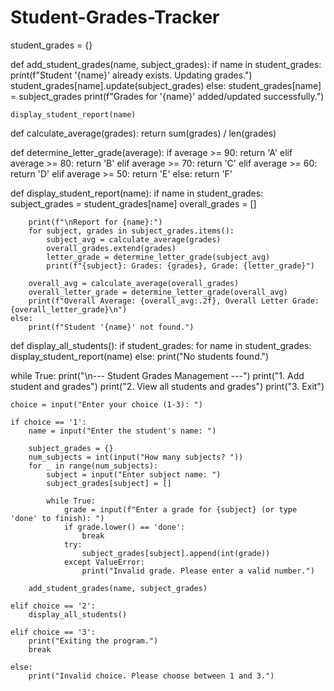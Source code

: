 # Student-Grades-Tracker

student_grades = {}


def add_student_grades(name, subject_grades):
    if name in student_grades:
        print(f"Student '{name}' already exists. Updating grades.")
        student_grades[name].update(subject_grades)
    else:
        student_grades[name] = subject_grades
    print(f"Grades for '{name}' added/updated successfully.")

    display_student_report(name)


def calculate_average(grades):
    return sum(grades) / len(grades)


def determine_letter_grade(average):
    if average >= 90:
        return 'A'
    elif average >= 80:
        return 'B'
    elif average >= 70:
        return 'C'
    elif average >= 60:
        return 'D'
    elif average >= 50:
        return 'E'
    else:
        return 'F'


def display_student_report(name):
    if name in student_grades:
        subject_grades = student_grades[name]
        overall_grades = []

        print(f"\nReport for {name}:")
        for subject, grades in subject_grades.items():
            subject_avg = calculate_average(grades)
            overall_grades.extend(grades)  
            letter_grade = determine_letter_grade(subject_avg)
            print(f"{subject}: Grades: {grades}, Grade: {letter_grade}")

        overall_avg = calculate_average(overall_grades)
        overall_letter_grade = determine_letter_grade(overall_avg)
        print(f"Overall Average: {overall_avg:.2f}, Overall Letter Grade: {overall_letter_grade}\n")
    else:
        print(f"Student '{name}' not found.")


def display_all_students():
    if student_grades:
        for name in student_grades:
            display_student_report(name)
    else:
        print("No students found.")


while True:
    print("\n--- Student Grades Management ---")
    print("1. Add student and grades")
    print("2. View all students and grades")
    print("3. Exit")

    choice = input("Enter your choice (1-3): ")

    if choice == '1':
        name = input("Enter the student's name: ")

        subject_grades = {}
        num_subjects = int(input("How many subjects? "))
        for _ in range(num_subjects):
            subject = input("Enter subject name: ")
            subject_grades[subject] = []

            while True:
                grade = input(f"Enter a grade for {subject} (or type 'done' to finish): ")
                if grade.lower() == 'done':
                    break
                try:
                    subject_grades[subject].append(int(grade))
                except ValueError:
                    print("Invalid grade. Please enter a valid number.")

        add_student_grades(name, subject_grades)

    elif choice == '2':
        display_all_students()

    elif choice == '3':
        print("Exiting the program.")
        break

    else:
        print("Invalid choice. Please choose between 1 and 3.")
